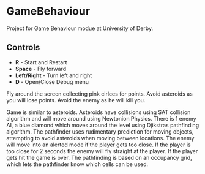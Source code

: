 # GameBehaviour
Project for Game Behaviour modue at University of Derby.

## Controls
- **R** - Start and Restart
- **Space** - Fly forward
- **Left/Right** - Turn left and right
- **D** - Open/Close Debug menu

Fly around the screen collecting pink cirlces for points. Avoid asteroids as you will lose points. Avoid the enemy as he will kill you.

Game is similar to asteroids. Asteroids have collisions using SAT collision algorithm and will move around using Newtonion Physics.
There is 1 enemy AI, a blue diamond which moves around the level using Djikstras pathfinding algorithm. The pathfinder uses rudimentary prediction for moving objects, attempting to avoid asteroids when moving between locations.
The enemy will move into an alerted mode if the player gets too close. If the player is too close for 2 seconds the enemy will fly straight at the player. If the player gets hit the game is over.
The pathfinding is based on an occupancy grid, which lets the pathfinder know which cells can be used.
